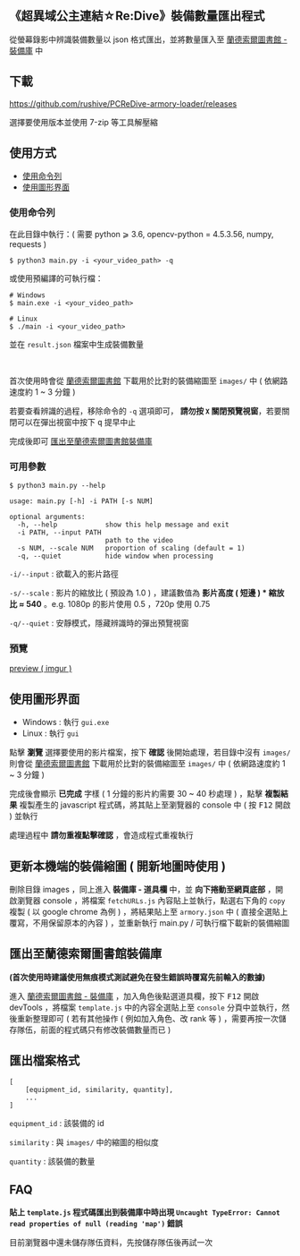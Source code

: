 《超異域公主連結☆Re:Dive》裝備數量匯出程式
---
從螢幕錄影中辨識裝備數量以 json 格式匯出，並將數量匯入至 [蘭德索爾圖書館 - 裝備庫](https://pcredivewiki.tw/Armory) 中

## 下載

https://github.com/rushive/PCReDive-armory-loader/releases

選擇要使用版本並使用 7-zip 等工具解壓縮

## 使用方式

- [使用命令列](#使用命令列)
- [使用圖形界面](#使用圖形界面)

### 使用命令列

在此目錄中執行：( 需要 python ⩾ 3.6, opencv-python = 4.5.3.56, numpy, requests )
```
$ python3 main.py -i <your_video_path> -q
```

或使用預編譯的可執行檔：
```
# Windows
$ main.exe -i <your_video_path>

# Linux
$ ./main -i <your_video_path>
```

並在 `result.json` 檔案中生成裝備數量

<br>

首次使用時會從 [蘭德索爾圖書館](https://pcredivewiki.tw/) 下載用於比對的裝備縮圖至 `images/` 中 ( 依網路速度約 1 ~ 3 分鐘 )

若要查看辨識的過程，移除命令的 `-q` 選項即可， **請勿按 `X` 關閉預覽視窗**，若要關閉可以在彈出視窗中按下 <kbd>q</kbd> 提早中止

完成後即可 [匯出至蘭德索爾圖書館裝備庫](#匯出至蘭德索爾圖書館裝備庫)

### 可用參數

```
$ python3 main.py --help

usage: main.py [-h] -i PATH [-s NUM]

optional arguments:
  -h, --help            show this help message and exit
  -i PATH, --input PATH
                        path to the video
  -s NUM, --scale NUM   proportion of scaling (default = 1)
  -q, --quiet           hide window when processing
```

`-i/--input` : 欲載入的影片路徑

`-s/--scale` : 影片的縮放比 ( 預設為 1.0 ) ，建議數值為 **影片高度 ( 短邊 ) * 縮放比 ≈ 540** 。e.g. 1080p 的影片使用 0.5 ，720p 使用 0.75

`-q/--quiet` : 安靜模式，隱藏辨識時的彈出預覽視窗

### 預覽

[preview ( imgur )](https://i.imgur.com/77rfO0m.gif)

## 使用圖形界面

- Windows : 執行 `gui.exe`
- Linux : 執行 `gui`

點擊 **瀏覽** 選擇要使用的影片檔案，按下 **確認** 後開始處理，若目錄中沒有 `images/` 則會從 [蘭德索爾圖書館](https://pcredivewiki.tw/) 下載用於比對的裝備縮圖至 `images/` 中 ( 依網路速度約 1 ~ 3 分鐘 )

完成後會顯示 **已完成** 字樣 ( 1 分鐘的影片約需要 30 ~ 40 秒處理 ) ，點擊 **複製結果** 複製產生的 javascript 程式碼，將其貼上至瀏覽器的 console 中 ( 按 <kbd>F12</kbd> 開啟 ) 並執行

處理過程中 **請勿重複點擊確認** ，會造成程式重複執行

## 更新本機端的裝備縮圖 ( 開新地圖時使用 )

刪除目錄 images ，同上進入 **裝備庫 - 道具欄** 中，並 **向下捲動至網頁底部** ，開啟瀏覽器 console ，將檔案 `fetchURLs.js` 內容貼上並執行，點選右下角的 `copy` 複製 ( 以 google chrome 為例 ) ，將結果貼上至 `armory.json` 中 ( 直接全選貼上覆寫，不用保留原本的內容 ) ，並重新執行 main.py / 可執行檔下載新的裝備縮圖

## 匯出至蘭德索爾圖書館裝備庫

**(首次使用時建議使用無痕模式測試避免在發生錯誤時覆寫先前輸入的數據)**

進入 [蘭德索爾圖書館 - 裝備庫](https://pcredivewiki.tw/Armory) ，加入角色後點選道具欄，按下 <kbd>F12</kbd> 開啟 devTools ，將檔案 `template.js` 中的內容全選貼上至 `console` 分頁中並執行，然後重新整理即可 ( 若有其他操作 ( 例如加入角色、改 rank 等 ) ，需要再按一次儲存隊伍，前面的程式碼只有修改裝備數量而已 )

## 匯出檔案格式

```
[
    [equipment_id, similarity, quantity],
    ...
]
```

`equipment_id` : 該裝備的 id

`similarity` : 與 `images/` 中的縮圖的相似度

`quantity` : 該裝備的數量

## FAQ

**貼上 `template.js` 程式碼匯出到裝備庫中時出現 `Uncaught TypeError: Cannot read properties of null (reading 'map')` 錯誤**

目前瀏覽器中還未儲存隊伍資料，先按儲存隊伍後再試一次

